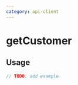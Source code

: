 ```yaml
---
category: api-client
---
```


# getCustomer

<!-- PLACEHOLDER_DESCRIPTION -->

## Usage

```ts
// TODO: add example
```
